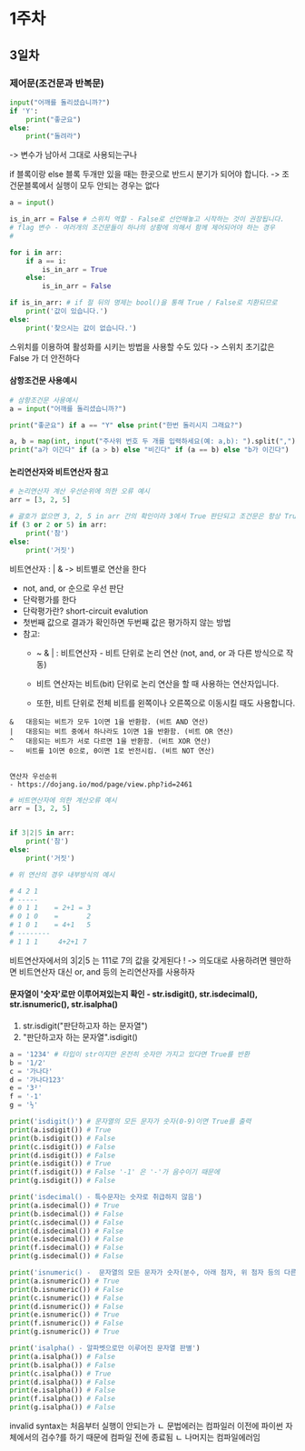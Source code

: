 # 1주차
## 3일차
### 제어문(조건문과 반복문)

```python
input("어깨를 돌리셨습니까?") 
if 'Y':
    print("좋군요")
else: 
    print("돌려라")
```
-> 변수가 남아서 그대로 사용되는구나 

if 블록이랑 else 블록 두개만 있을 때는 한곳으로 반드시 분기가 되어야 합니다.
-> 조건문블록에서 실행이 모두 안되는 경우는 없다

```python
a = input()

is_in_arr = False # 스위치 역할 - False로 선언해놓고 시작하는 것이 권장됩니다.
# flag 변수 - 여러개의 조건문들이 하나의 상황에 의해서 함께 제어되어야 하는 경우
#

for i in arr:
    if a == i:
        is_in_arr = True
    else:
        is_in_arr = False

if is_in_arr: # if 절 뒤의 명제는 bool()을 통해 True / False로 치환되므로
    print('값이 있습니다.')
else:
    print('찾으시는 값이 없습니다.')
```
스위치를 이용하여 활성화를 시키는 방법을 사용할 수도 있다
-> 스위치 초기값은 False 가 더 안전하다

#### 삼항조건문 사용예시
```python
# 삼항조건문 사용예시
a = input("어깨를 돌리셨습니까?")

print("좋군요") if a == "Y" else print("한번 돌리시지 그래요?")
```

```python
a, b = map(int, input("주사위 번호 두 개를 입력하세요(예: a,b): ").split(","))
print("a가 이긴다" if (a > b) else "비긴다" if (a == b) else "b가 이긴다")
```

#### 논리연산자와 비트연산자 참고

```python
# 논리연산자 계산 우선순위에 의한 오류 예시
arr = [3, 2, 5]

# 괄호가 없으면 3, 2, 5 in arr 간의 확인이라 3에서 True 판단되고 조건문은 항상 True가 됨
if (3 or 2 or 5) in arr:
    print('참')
else:
    print('거짓')
```

비트연산자 : | &
-> 비트별로 연산을 한다



- not, and, or 순으로 우선 판단
- 단락평가를 한다
- 단락평가란? short-circuit evalution
- 첫번째 값으로 결과가 확인하면 두번째 값은 평가하지 않는 방법
- 참고:
    - ~ & | : 비트연산자 - 비트 단위로 논리 연산 (not, and, or 과 다른 방식으로 작동)

    - 비트 연산자는 비트(bit) 단위로 논리 연산을 할 때 사용하는 연산자입니다.

    - 또한, 비트 단위로 전체 비트를 왼쪽이나 오른쪽으로 이동시킬 때도 사용합니다.
```
&	대응되는 비트가 모두 1이면 1을 반환함. (비트 AND 연산)
|	대응되는 비트 중에서 하나라도 1이면 1을 반환함. (비트 OR 연산)
^	대응되는 비트가 서로 다르면 1을 반환함. (비트 XOR 연산)
~	비트를 1이면 0으로, 0이면 1로 반전시킴. (비트 NOT 연산)


연산자 우선순위
- https://dojang.io/mod/page/view.php?id=2461
```

```python
# 비트연산자에 의한 계산오류 예시
arr = [3, 2, 5]


if 3|2|5 in arr:
    print('참')
else:
    print('거짓')

# 위 연산의 경우 내부방식의 예시

# 4 2 1
# -----
# 0 1 1    = 2+1 = 3
# 0 1 0    =       2
# 1 0 1    = 4+1   5
# --------
# 1 1 1     4+2+1 7
```
비트연산자에서의 3|2|5 는 111로 7의 값을 갖게된다
! -> 의도대로 사용하려면 웬만하면 비트연산자 대신 or, and 등의 논리연산자를 사용하자



#### 문자열이 '숫자'로만 이루어져있는지 확인 - str.isdigit(), str.isdecimal(), str.isnumeric(), str.isalpha()
1. str.isdigit("판단하고자 하는 문자열")
2. "판단하고자 하는 문자열".isdigit()

```python
a = '1234' # 타입이 str이지만 온전히 숫자만 가지고 있다면 True를 반환
b = '1/2'
c = '가나다'
d = '가나다123'
e = '3²'
f = '-1'
g = '½'

print('isdigit()') # 문자열의 모든 문자가 숫자(0-9)이면 True를 출력
print(a.isdigit()) # True
print(b.isdigit()) # False
print(c.isdigit()) # False
print(d.isdigit()) # False
print(e.isdigit()) # True
print(f.isdigit()) # False '-1' 은 '-'가 음수이기 때문에
print(g.isdigit()) # False

print('isdecimal() - 특수문자는 숫자로 취급하지 않음')
print(a.isdecimal()) # True
print(b.isdecimal()) # False
print(c.isdecimal()) # False
print(d.isdecimal()) # False
print(e.isdecimal()) # False
print(f.isdecimal()) # False
print(g.isdecimal()) # False

print('isnumeric() -  문자열의 모든 문자가 숫자(분수, 아래 첨자, 위 첨자 등의 다른 숫자도 포함)')
print(a.isnumeric()) # True
print(b.isnumeric()) # False
print(c.isnumeric()) # False
print(d.isnumeric()) # False
print(e.isnumeric()) # True
print(f.isnumeric()) # False
print(g.isnumeric()) # True

print('isalpha() - 알파벳으로만 이루어진 문자열 판별')
print(a.isalpha()) # False
print(b.isalpha()) # False
print(c.isalpha()) # True
print(d.isalpha()) # False
print(e.isalpha()) # False
print(f.isalpha()) # False
print(g.isalpha()) # False
```

invalid syntax는 처음부터 실행이 안되는가
ㄴ 문법에러는 컴파일러 이전에 파이썬 자체에서의 검수?를 하기 때문에 컴파일 전에 종료됨
ㄴ 나머지는 컴파일에러임